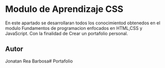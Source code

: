 # Modulo de Aprendizaje CSS

En este apartado se desarrollaran todos los conocimientod obtenedos en el modulo Fundamentos de programacion enfocados en HTML,CSS y JavaScript. Con la finalidad de Crear un portafolio personal.

## Autor
Jonatan Rea Barbosa#   P o r t a f o l i o  
 